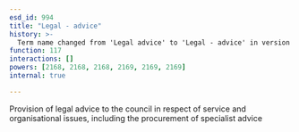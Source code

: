 ```yaml
---
esd_id: 994
title: "Legal - advice"
history: >-
  Term name changed from 'Legal advice' to 'Legal - advice' in version 3.00.
function: 117
interactions: []
powers: [2168, 2168, 2168, 2169, 2169, 2169]
internal: true

---
```


Provision of legal advice to the council in respect of service and organisational issues, including the procurement of specialist advice

